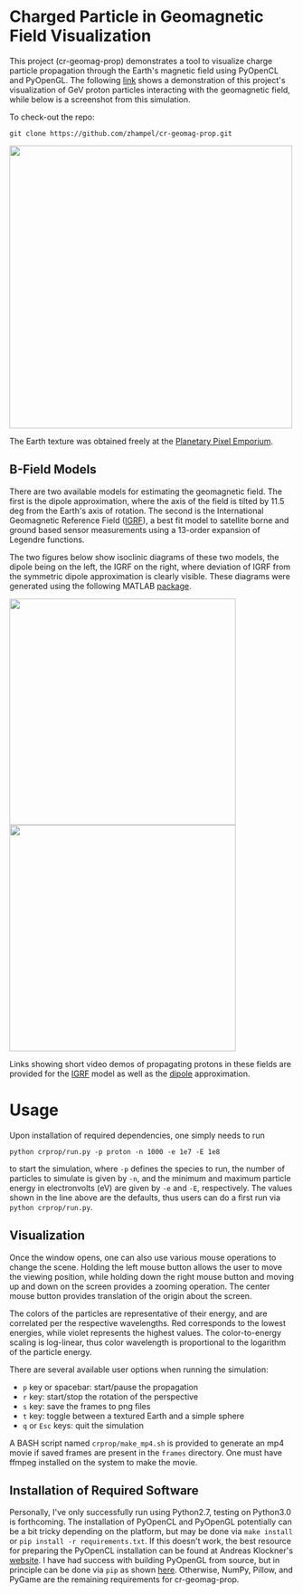 # Charged Particle in Geomagnetic Field Visualization

This project (cr-geomag-prop) demonstrates a tool to visualize charge particle 
propagation through the Earth's magnetic field using PyOpenCL and PyOpenGL.
The following [link](https://youtu.be/0FDwW1mo2Vk)
shows a demonstration of this project's visualization of GeV proton particles 
interacting with the geomagnetic field, while below is a screenshot from this simulation.

To check-out the repo:
```
git clone https://github.com/zhampel/cr-geomag-prop.git
```


<p float="left">
  <img src="docs/images/screenshot.png" width="500" />
</p>

The Earth texture was obtained freely at the 
[Planetary Pixel Emporium](http://planetpixelemporium.com/earth.html).



## B-Field Models
There are two available models for estimating the geomagnetic field.
The first is the dipole approximation, where the axis of the field
is tilted by 11.5 deg from the Earth's axis of rotation.
The second is the International Geomagnetic Reference Field 
([IGRF](https://www.ngdc.noaa.gov/IAGA/vmod/igrf.html)),
a best fit model to satellite borne and ground based sensor measurements
using a 13-order expansion of Legendre functions.

The two figures below show isoclinic diagrams of these two models,
the dipole being on the left, the IGRF on the right, where
deviation of IGRF from the symmetric dipole approximation is clearly visible.
These diagrams were generated using the following MATLAB
[package](https://nl.mathworks.com/matlabcentral/fileexchange/34388-international-geomagnetic-reference-field--igrf--model).

<p float="left">
  <img src="docs/images/dipole_isoclinic_diagram.png" width="400" />
  <img src="docs/images/igrf_isoclinic_diagram.png" width="400" />
</p>

Links showing short video demos of propagating protons in these fields are provided for the
[IGRF](https://youtu.be/0FDwW1mo2Vk)
model as well as the 
[dipole](https://youtu.be/YA2j0FwJTsI)
approximation.

# Usage
Upon installation of required dependencies, one simply needs to run
```
python crprop/run.py -p proton -n 1000 -e 1e7 -E 1e8
```
to start the simulation, where `-p` defines the species to run,
the number of particles to simulate is given by `-n`,
and the minimum and maximum particle energy in electronvolts (eV) are given by `-e` 
and `-E`, respectively.
The values shown in the line above are the defaults, thus users can do a first run 
via `python crprop/run.py`.

## Visualization
Once the window opens, one can also use various mouse operations to change the scene.
Holding the left mouse button allows the user to move the viewing position, while 
holding down the right mouse button and moving up and down on the screen provides
a zooming operation.
The center mouse button provides translation of the origin about the screen.

The colors of the particles are representative of their energy, and are correlated
per the respective wavelengths.
Red corresponds to the lowest energies, while violet represents the highest values. 
The color-to-energy scaling is log-linear, thus color wavelength is proportional 
to the logarithm of the particle energy.

There are several available user options when running the simulation:

- `p` key or spacebar: start/pause the propagation
- `r` key: start/stop the rotation of the perspective
- `s` key: save the frames to png files
- `t` key: toggle between a textured Earth and a simple sphere
- `q` or `Esc` keys: quit the simulation

A BASH script named `crprop/make_mp4.sh` is provided to generate 
an mp4 movie if saved frames are present in the `frames` directory.
One must have ffmpeg installed on the system to make the movie.


## Installation of Required Software
Personally, I've only successfully run using Python2.7, testing on Python3.0 is forthcoming.
The installation of PyOpenCL and PyOpenGL potentially can be a bit tricky
depending on the platform, but may be done via `make install` or `pip install -r requirements.txt`.
If this doesn't work, the best resource for preparing the PyOpenCL installation can 
be found at Andreas Klockner's [website](https://wiki.tiker.net/PyOpenCL/Installation/).
I have had success with building PyOpenGL from source, but in principle
can be done via `pip` as shown [here](http://pyopengl.sourceforge.net/).
Otherwise, NumPy, Pillow, and PyGame are the remaining requirements for cr-geomag-prop.
